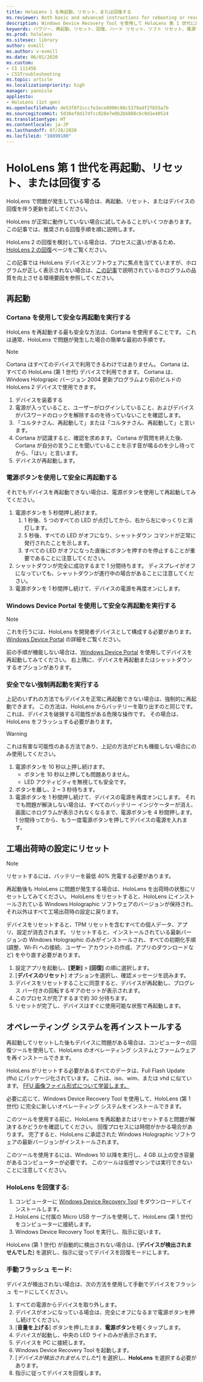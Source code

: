 ```yaml
---
title: HoloLens 1 を再起動、リセット、または回復する
ms.reviewer: Both basic and advanced instructions for rebooting or resetting your HoloLens.
description: Windows Device Recovery Tool を使用して HoloLens 第 1 世代に画像をフラッシュする方法。
keywords: ハウツー、再起動、リセット、回復、ハード リセット、ソフト リセット、電源サイクル、HoloLens、シャットダウン、wdrt、windows device recovery tool
ms.prod: hololens
ms.sitesec: library
author: evmill
ms.author: v-evmill
ms.date: 06/01/2020
ms.custom:
- CI 111456
- CSSTroubleshooting
ms.topic: article
ms.localizationpriority: high
manager: yannisle
appliesto:
- HoloLens (1st gen)
ms.openlocfilehash: de53f8f2cccfe3ece8900c88c5379adf2fb55a7b
ms.sourcegitcommit: 5d38af8d17dfcc028e7e0b2bb888c6c9d1e40524
ms.translationtype: HT
ms.contentlocale: ja-JP
ms.lasthandoff: 07/28/2020
ms.locfileid: "10899180"
---
```

# HoloLens 第 1 世代を再起動、リセット、または回復する

HoloLens で問題が発生している場合は、再起動、リセット、またはデバイスの回復を伴う更新を試してください。

HoloLens が正常に動作していない場合に試してみることがいくつかあります。  この記事では、推奨される回復手順を順に説明します。

HoloLens 2 の回復を検討している場合は、プロセスに違いがあるため、[HoloLens 2 の回復](https://docs.microsoft.com/hololens/hololens-recovery)ページをご覧ください。

この記事では HoloLens デバイスとソフトウェアに焦点を当てていますが、ホログラムが正しく表示されない場合は、[この記事](hololens-environment-considerations.md)で説明されているホログラムの品質を向上させる環境要因を参照してください。

## 再起動

### Cortana を使用して安全な再起動を実行する

HoloLens を再起動する最も安全な方法は、Cortana を使用することです。 これは通常、HoloLens で問題が発生した場合の簡単な最初の手順です。 

> [!NOTE]
> Cortana はすべてのデバイスで利用できるわけではありません。 Cortana は、すべての HoloLens (第 1 世代) デバイスで利用できます。
> Cortana は、Windows Holograpic バージョン 2004 更新プログラムより前のビルドの HoloLens 2 デバイスで使用できます。

1. デバイスを装着する
1. 電源が入っていること、ユーザーがログインしていること、およびデバイスがパスワードのロックを解除するのを待っていないことを確認します。
1. 「コルタナさん、再起動して」または「コルタナさん、再起動して」と言います。
1. Cortana が認識すると、確認を求めます。 Cortana が質問を終えた後、Cortana が自分の言うことを聞いていることを示す音が鳴るのを少し待ってから、「はい」と言います。
1. デバイスが再起動します。

### 電源ボタンを使用して安全に再起動する

それでもデバイスを再起動できない場合は、電源ボタンを使用して再起動してみてください。

1. 電源ボタンを 5 秒間押し続けます。
   1. 1 秒後、5 つのすべての LED が点灯してから、右から左にゆっくりと消灯します。
   1. 5 秒後、すべての LED がオフになり、シャットダウン コマンドが正常に発行されたことを示します。
   1. すべての LED がオフになった直後にボタンを押すのを停止することが重要であることに注意してください。
1. シャットダウンが完全に成功するまで 1 分間待ちます。 ディスプレイがオフになっていても、シャットダウンが進行中の場合があることに注意してください。
1. 電源ボタンを 1 秒間押し続けて、デバイスの電源を再度オンにします。

### Windows Device Portal を使用して安全な再起動を実行する

> [!NOTE]
> これを行うには、HoloLens を開発者デバイスとして構成する必要があります。  
> [Windows Device Portal](https://docs.microsoft.com/windows/mixed-reality/using-the-windows-device-portal) の詳細をご覧ください。

前の手順が機能しない場合は、[Windows Device Portal](https://docs.microsoft.com/windows/mixed-reality/using-the-windows-device-portal) を使用してデバイスを再起動してみてください。 右上隅に、デバイスを再起動またはシャットダウンするオプションがあります。

### 安全でない強制再起動を実行する

上記のいずれの方法でもデバイスを正常に再起動できない場合は、強制的に再起動できます。 この方法は、HoloLens からバッテリーを取り出すのと同じです。  これは、デバイスを破損する可能性がある危険な操作です。  その場合は、HoloLens をフラッシュする必要があります。  

> [!WARNING]
> これは有害な可能性のある方法であり、上記の方法がどれも機能しない場合にのみ使用してください。

1. 電源ボタンを 10 秒以上押し続けます。
   - ボタンを 10 秒以上押しても問題ありません。
   - LED アクティビティを無視しても安全です。
1. ボタンを離し、2 ~ 3 秒待ちます。
1. 電源ボタンを 1 秒間押し続けて、デバイスの電源を再度オンにします。
それでも問題が解決しない場合は、すべてのバッテリー インジケーターが消え、画面にホログラムが表示されなくなるまで、電源ボタンを 4 秒間押します。 1 分間待ってから、もう一度電源ボタンを押してデバイスの電源を入れます。

## 工場出荷時の設定にリセット

> [!NOTE]
> リセットするには、バッテリーを最低 40% 充電する必要があります。

再起動後も HoloLens に問題が発生する場合は、HoloLens を出荷時の状態にリセットしてみてください。  HoloLens をリセットすると、HoloLens にインストールされている Windows Holographic ソフトウェアのバージョンが保持され、それ以外はすべて工場出荷時の設定に戻ります。

デバイスをリセットすると、TPM リセットを含むすべての個人データ、アプリ、設定が消去されます。 リセットすると、インストールされている最新バージョンの Windows Holographic のみがインストールされ、すべての初期化手順 (調整、Wi-Fi への接続、ユーザー アカウントの作成、アプリのダウンロードなど) をやり直す必要があります。

1. 設定アプリを起動し、**[更新]** > **[回復]** の順に選択します。
1. [**デバイスのリセット**] オプションを選択し、確認メッセージを読みます。
1. デバイスをリセットすることに同意すると、デバイスが再起動し、プログレス バー付きの回転するギアのセットが表示されます。
1. このプロセスが完了するまで約 30 分待ちます。
1. リセットが完了し、デバイスはすぐに使用可能な状態で再起動します。

## オペレーティング システムを再インストールする

再起動してリセットした後もデバイスに問題がある場合は、コンピューターの回復ツールを使用して、HoloLens のオペレーティング システムとファームウェアを再インストールできます。  

HoloLens がリセットする必要があるすべてのデータは、Full Flash Update (ffu) にパッケージ化されています。  これは、iso、wim、または vhd に似ています。  [FFU 画像ファイル形式について学習します。](https://docs.microsoft.com/windows-hardware/manufacture/desktop/wim-vs-ffu-image-file-formats)

必要に応じて、Windows Device Recovery Tool を使用して、HoloLens (第 1 世代) に完全に新しいオペレーティング システムをインストールできます。

このツールを使用する前に、HoloLens を再起動またはリセットすると問題が解決するかどうかを確認してください。 回復プロセスには時間がかかる場合があります。  完了すると、HoloLens に承認された Windows Holographic ソフトウェアの最新バージョンがインストールされます。

このツールを使用するには、Windows 10 以降を実行し、4 GB 以上の空き容量があるコンピューターが必要です。  このツールは仮想マシンでは実行できないことに注意してください。

### HoloLens を回復する:

1. コンピューターに [Windows Device Recovery Tool](https://support.microsoft.com/help/12379/windows-10-mobile-device-recovery-tool-faq) をダウンロードしてインストールします。
1. HoloLens に付属の Micro USB ケーブルを使用して、HoloLens (第 1 世代) をコンピューターに接続します。
1. Windows Device Recovery Tool を実行し、指示に従います。

HoloLens (第 1 世代) が自動的に検出されない場合は、[**デバイスが検出されませんでした**] を選択し、指示に従ってデバイスを回復モードにします。

### 手動フラッシュ モード:

デバイスが検出されない場合は、次の方法を使用して手動でデバイスをフラッシュ モードにしてください。

1. すべての電源からデバイスを取り外します。
1. デバイスがオンになっている場合は、完全にオフになるまで電源ボタンを押し続けてください。
1. [**音量を上げる**] ボタンを押したまま、**電源ボタン**を軽くタップします。 
1. デバイスが起動し、中央の LED ライトのみが表示されます。
1. デバイスを PC に接続します。
1. Windows Device Recovery Tool を起動します。
1. [*デバイスが検出されませんでした**] を選択し、**HoloLens** を選択する必要があります。 
1. 指示に従ってデバイスを回復します。
